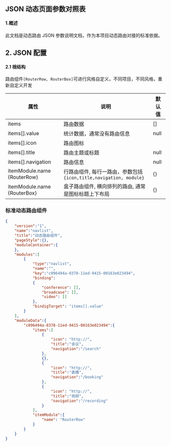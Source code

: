 ## JSON 动态页面参数对照表

#### 1.概述

此文档是动态路由 JSON 参数说明文档，作为本项目动态路由对接的标准依据。

## 2. JSON 配置

#### 2.1 根结构
路由组件`[RouterRow, RouterBox]`可进行风格自定义，不同项目，不同风格，重新自定义开发

| 属性            | 说明                            | 默认值           |
| --------------- | ------------------------------- | ------------- |
| items           | 路由数据                         |     []         |
| items[].value   | 统计数据，通常没有路由信息          |   null         |
| items[].icon    | 路由图标                         |                |
| items[].title   | 路由主题或标题                    |   null         |
| items[].navigation   | 路由信息                    |   null         |
| itemModule.name {RouterRow} | 行路由组件, 每行一路由，参数包括 `{icon,title,navigation, module}` | {} |
| itemModule.name {RouterBox} | 盒子路由组件, 横向排列的路由, 通常是图标标题上下布局 | {} |


### 标准动态路由组件

```json
{
	"version":"1",
	"name":"navlist",
	"title":"动态路由组件",
	"pageStyle":{},
	"moduleContainer":{
	},
	"modules":[
		{
			"type":"navlist",
			"name":"",
			"key":"c096494a-0378-11ed-9415-00163e023494",
            "binding":
            {
                "conference": [],
                "broadcase": [],
                "video": []
            },
            "bindigTarget": "items[].value"
		}
	],
	"moduleData":{
		"c096494a-0378-11ed-9415-00163e023494":{
			"items":[
                {
                    "icon": "http://",
                    "title":"会议",
                    "navigation":"/search"
                },
                {},
                {
                    "icon": "http://",
                    "title":"直播",
                    "navigation":"/booking"
                },
                {
                    "icon": "http://",
                    "title":"视频",
                    "navigation":"/recording"
                }
            ],
            "itemModule":{
				"name": "RouterRow"
        	}
		}
	}
}
```